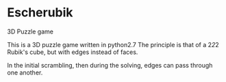 # Escherubik
3D Puzzle game

This is a 3D puzzle game written in python2.7
The principle is that of a 2*2*2 Rubik's cube, but with edges instead of faces.

In the initial scrambling, then during the solving, edges can pass through one another.
